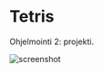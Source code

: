 # Tetris
Ohjelmointi 2: projekti.

![screenshot](https://user-images.githubusercontent.com/24417774/109610942-2e4a3e00-7b36-11eb-9cd2-685c84645b81.png)
